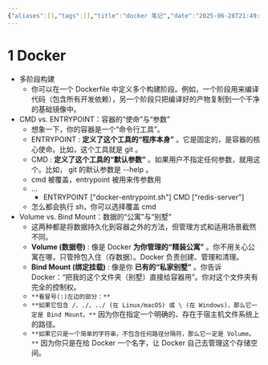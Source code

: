 ```yaml
---
{"aliases":[],"tags":[],"title":"docker 笔记","date":"2025-06-28T21:49:46+08:00","date_modify":"2025-06-28T21:50:15+08:00","dg-publish":true,"permalink":"/__Publish__/01_技术/docker 笔记/","dgPassFrontmatter":true,"created":"2025-06-28T21:49:46+08:00","updated":"2025-06-28T21:50:15+08:00"}
---
```



# 1 Docker

- 多阶段构建
    - 你可以在一个 Dockerfile 中定义多个构建阶段。例如，一个阶段用来编译代码（包含所有开发依赖），另一个阶段只把编译好的产物复制到一个干净的基础镜像中。
- CMD vs. ENTRYPOINT：容器的“使命”与“参数”
    - 想象一下，你的容器是一个“命令行工具”。
    - ENTRYPOINT : **定义了这个工具的“程序本身”** 。它是固定的，是容器的核心使命。比如，这个工具就是 git 。
    - CMD : **定义了这个工具的“默认参数”** 。如果用户不指定任何参数，就用这个。比如， git 的默认参数是 --help 。
    - cmd 被覆盖，entrypoint 被用来传参数用
    - ...
        - ENTRYPOINT ["docker-entrypoint.sh"] CMD ["redis-server"]
    - 怎么都会执行 sh，你可以选择覆盖 cmd
- Volume vs. Bind Mount：数据的“公寓”与“别墅”
    - 这两种都是将数据持久化到容器之外的方法，但管理方式和适用场景截然不同。
    - **Volume (数据卷)** : 像是 Docker **为你管理的“精装公寓”** 。你不用关心公寓在哪，只管拎包入住（存数据）。Docker 负责创建、管理和清理。
    - **Bind Mount (绑定挂载)** : 像是你 **已有的“私家别墅”** 。你告诉 Docker：“把我的这个文件夹（别墅）直接给容器用”。你对这个文件夹有完全的控制权。
    - `**看冒号(:)左边的部分：**`
    - `**如果它包含 /、./、../ (在 Linux/macOS) 或 \ (在 Windows)，那么它一定是 Bind Mount。**` 因为你在指定一个明确的、存在于宿主机文件系统上的路径。
    - `**如果它只是一个简单的字符串，不包含任何路径分隔符，那么它一定是 Volume。**` 因为你只是在给 Docker 一个名字，让 Docker 自己去管理这个存储空间。
